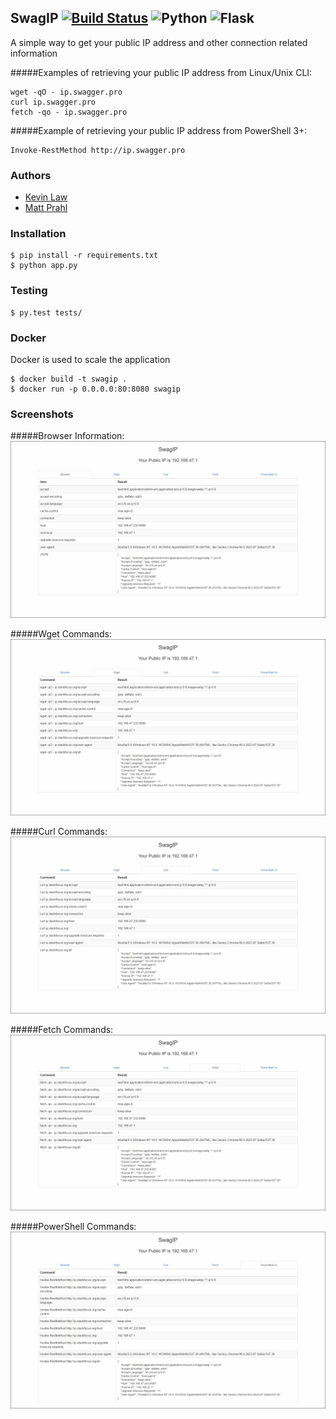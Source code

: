 ## SwagIP [![Build Status](https://travis-ci.org/StackFocus/SwagIP.svg)](https://travis-ci.org/StackFocus/SwagIP) ![Python](https://img.shields.io/badge/python-2.7-blue.svg) ![Flask](http://flask.pocoo.org/static/badges/made-with-flask-s.png)



A simple way to get your public IP address and other connection related information  

#####Examples of retrieving your public IP address from Linux/Unix CLI:
```
wget -qO - ip.swagger.pro
curl ip.swagger.pro
fetch -qo - ip.swagger.pro
```

#####Example of retrieving your public IP address from PowerShell 3+:
```
Invoke-RestMethod http://ip.swagger.pro
```

### Authors
- [Kevin Law](https://github.com/thatarchguy)
- [Matt Prahl](https://github.com/PrahlM93)

### Installation
```
$ pip install -r requirements.txt
$ python app.py
```
### Testing
```
$ py.test tests/
```

### Docker
Docker is used to scale the application
```
$ docker build -t swagip .
$ docker run -p 0.0.0.0:80:8080 swagip
```

### Screenshots
#####Browser Information:
![Browser Information](screenshots/browser.png?raw=true)

#####Wget Commands:
![Wget Commands](screenshots/wget.png?raw=true)

#####Curl Commands:
![Curl Commands](screenshots/curl.png?raw=true)

#####Fetch Commands:
![Fetch Commands](screenshots/fetch.png?raw=true)

#####PowerShell Commands:
![PowerShell Commands](screenshots/powershell.png?raw=true)
